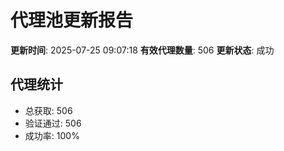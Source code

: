 # 代理池更新报告

**更新时间**: 2025-07-25 09:07:18
**有效代理数量**: 506
**更新状态**:  成功

## 代理统计
- 总获取: 506
- 验证通过: 506
- 成功率: 100%
